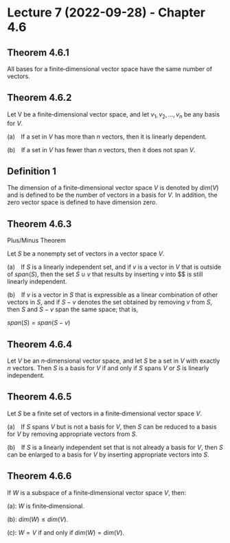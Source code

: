 # Lecture 7 (2022-09-28) - Chapter 4.6

## Theorem 4.6.1

All bases for a finite‐dimensional vector space have the same number of vectors.

## Theorem 4.6.2

Let V be a finite‐dimensional vector space, and let ${v_1, v_2, ..., v_n}$ be any basis for $V$.

(a) If a set in $V$ has more than $n$ vectors, then it is linearly dependent.

(b) If a set in $V$ has fewer than $n$ vectors, then it does not span $V$.

## Definition 1

The dimension of a finite‐dimensional vector space $V$ is denoted by $dim(V)$ and is defined to be the number of vectors in a basis for $V$. In addition, the zero vector space is defined to have dimension zero.

## Theorem 4.6.3

Plus/Minus Theorem

Let $S$ be a nonempty set of vectors in a vector space $V$.

(a) If $S$ is a linearly independent set, and if $v$ is a vector in $V$ that is outside of $span(S)$, then the set $S \cup {v}$ that results by inserting $v$ into $$ is still linearly independent.

(b) If $v$ is a vector in $S$ that is expressible as a linear combination of other vectors in $S$, and if $S - {v}$ denotes the set obtained by removing $v$ from $S$, then $S$ and $S - {v}$ span the same space; that is,

$span(S) = span(S - {v})$

## Theorem 4.6.4

Let $V$ be an $n$‐dimensional vector space, and let $S$ be a set in $V$ with exactly $n$ vectors. Then $S$ is a basis for $V$ if and only if $S$ spans $V$ or $S$ is linearly independent.

## Theorem 4.6.5

Let $S$ be a finite set of vectors in a finite‐dimensional vector space $V$.

(a) If $S$ spans $V$ but is not a basis for $V$, then $S$ can be reduced to a basis for $V$ by removing appropriate vectors from $S$.

(b) If $S$ is a linearly independent set that is not already a basis for $V$, then $S$ can be enlarged to a basis for $V$ by inserting appropriate vectors into $S$.

## Theorem 4.6.6

If $W$ is a subspace of a finite‐dimensional vector space $V$, then:

(a): $W$ is finite‐dimensional.

(b): $dim(W) \leq dim(V)$.

(c): $W = V$ if and only if $dim(W) = dim(V)$.
